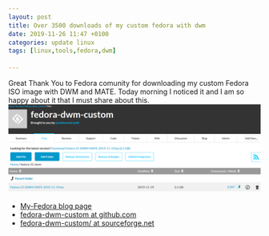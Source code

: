 ```yaml
---
layout: post
title: Over 3500 downloads of my custom fedora with dwm
date: 2019-11-26 11:47 +0100
categories: update linux
tags: [linux,tools,fedora,dwm]

---
```


Great Thank You to Fedora comunity for downloading my custom Fedora ISO image with DWM and MATE. 
Today morning I noticed it and I am so happy about it that I must share about this. 
![fedora-dwm-custom-over3500-downloads](/assets/images/fedora-dwm-custom-over3500-downloads.png)

* [My-Fedora blog page](/my-fedora/)
* [fedora-dwm-custom at github.com](https://github.com/jacekkowalczyk82/fedora-dwm-custom) 
* [fedora-dwm-custom/ at sourceforge.net](https://sourceforge.net/projects/fedora-dwm-custom/)


